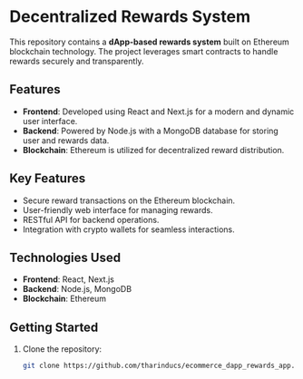# Decentralized Rewards System

This repository contains a **dApp-based rewards system** built on Ethereum blockchain technology. The project leverages smart contracts to handle rewards securely and transparently.

## Features

- **Frontend**: Developed using React and Next.js for a modern and dynamic user interface.
- **Backend**: Powered by Node.js with a MongoDB database for storing user and rewards data.
- **Blockchain**: Ethereum is utilized for decentralized reward distribution.

## Key Features

- Secure reward transactions on the Ethereum blockchain.
- User-friendly web interface for managing rewards.
- RESTful API for backend operations.
- Integration with crypto wallets for seamless interactions.

## Technologies Used

- **Frontend**: React, Next.js
- **Backend**: Node.js, MongoDB
- **Blockchain**: Ethereum

## Getting Started

1. Clone the repository:
   ```bash
   git clone https://github.com/tharinducs/ecommerce_dapp_rewards_app.git
